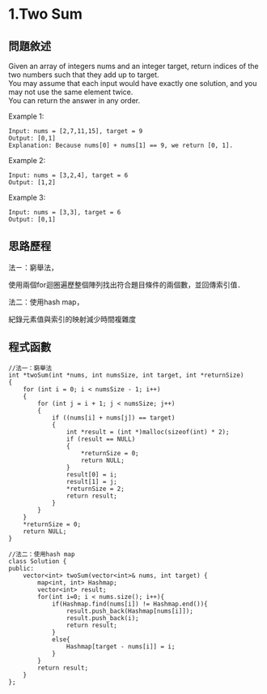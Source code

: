 # 1.Two Sum
## 問題敘述

Given an array of integers nums and an integer target, return indices of the two numbers such that they add up to target.<br>
You may assume that each input would have exactly one solution, and you may not use the same element twice.
<br>
You can return the answer in any order. 

Example 1:<br>

```
Input: nums = [2,7,11,15], target = 9
Output: [0,1]
Explanation: Because nums[0] + nums[1] == 9, we return [0, 1].
```

Example 2:

```
Input: nums = [3,2,4], target = 6
Output: [1,2]
```
Example 3:

```
Input: nums = [3,3], target = 6
Output: [0,1]
```

## 思路歷程
法ㄧ：窮舉法，

使用兩個for迴圈遍歷整個陣列找出符合題目條件的兩個數，並回傳索引值．

法二：使用hash map，

紀錄元素值與索引的映射減少時間複雜度



## 程式函數

```
//法一：窮舉法
int *twoSum(int *nums, int numsSize, int target, int *returnSize)
{
    for (int i = 0; i < numsSize - 1; i++)
    {
        for (int j = i + 1; j < numsSize; j++)
        {
            if ((nums[i] + nums[j]) == target)
            {
                int *result = (int *)malloc(sizeof(int) * 2);
                if (result == NULL)
                {
                    *returnSize = 0;
                    return NULL;
                }
                result[0] = i;
                result[1] = j;
                *returnSize = 2;
                return result;
            }
        }
    }
    *returnSize = 0;
    return NULL;
}
```

```
//法二：使用hash map
class Solution {
public:
    vector<int> twoSum(vector<int>& nums, int target) {
        map<int, int> Hashmap;
        vector<int> result;
        for(int i=0; i < nums.size(); i++){
            if(Hashmap.find(nums[i]) != Hashmap.end()){ 
                result.push_back(Hashmap[nums[i]]);
                result.push_back(i);
                return result;
            }
            else{
                Hashmap[target - nums[i]] = i;
            }
        }
        return result;      
    }
};
```






